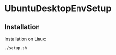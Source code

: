 UbuntuDesktopEnvSetup
=================================

Installation
------------
Installation on Linux:

    ./setup.sh

